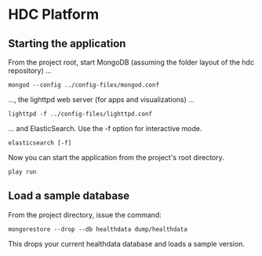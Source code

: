 HDC Platform
============

Starting the application
------------------------

From the project root, start MongoDB (assuming the folder layout of the hdc repository) ...

    mongod --config ../config-files/mongod.conf

..., the lighttpd web server (for apps and visualizations) ...

    lighttpd -f ../config-files/lighttpd.conf

... and ElasticSearch. Use the -f option for interactive mode.

    elasticsearch [-f]

Now you can start the application from the project's root directory.

    play run


Load a sample database
----------------------

From the project directory, issue the command:

    mongorestore --drop --db healthdata dump/healthdata

This drops your current healthdata database and loads a sample version.
